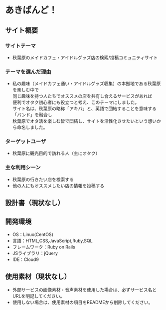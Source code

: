 # あきばんど！

## サイト概要
### サイトテーマ
- 秋葉原のメイドカフェ・アイドルグッズ店の検索/投稿コミュニティサイト

### テーマを選んだ理由
 - 私の趣味（メイドカフェ通い・アイドルグッズ収集）の本拠地である秋葉原を楽しむ中で  
 同じ趣味を持つ人たちでオススメの店を共有し合えるサービスがあれば  
 便利でオタク初心者にも役立つと考え、このテーマにしました。  
 サイト名は、秋葉原の略称「アキバ」と、英語で団結することを意味する「バンド」を融合し  
 秋葉原でオタ活を楽しむ皆で団結し、サイトを活性化させたいという想いから命名しました。
 
### ターゲットユーザ
- 秋葉原に観光目的で訪れる人（主にオタク）

### 主な利用シーン
- 秋葉原の行きたい店を検索する  
- 他の人にもオススメしたい店の情報を投稿する

## 設計書（現状なし）

## 開発環境
- OS：Linux(CentOS)
- 言語：HTML,CSS,JavaScript,Ruby,SQL
- フレームワーク：Ruby on Rails
- JSライブラリ：jQuery
- IDE：Cloud9

## 使用素材（現状なし）
- 外部サービスの画像素材・音声素材を使用した場合は、必ずサービス名とURLを明記してください。
- 使用しない場合は、使用素材の項目をREADMEから削除してください。
